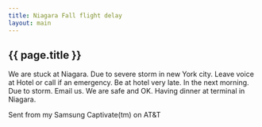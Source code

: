 ```yaml
---
title: Niagara Fall flight delay
layout: main
---
```


## {{ page.title }}

We are stuck at Niagara. Due to severe storm in new York city. Leave voice at Hotel or call if an emergency. 
Be at hotel very late. In the next morning. Due to storm. Email us. We are safe and OK.
Having dinner at terminal in Niagara. 

Sent from my Samsung Captivate(tm) on AT&T
